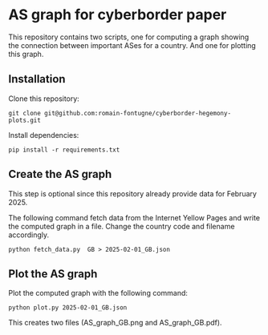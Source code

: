 # AS graph for cyberborder paper

This repository contains two scripts, one for computing a graph showing the
connection between important ASes for a country. And one for plotting this
graph.


## Installation
Clone this repository:
```
git clone git@github.com:romain-fontugne/cyberborder-hegemony-plots.git
```

Install dependencies:
```
pip install -r requirements.txt
```

## Create the AS graph
This step is optional since this repository already provide data for February
2025.

The following command fetch data from the Internet Yellow Pages and write the
computed graph in a file. Change the country code and filename accordingly.
```
python fetch_data.py  GB > 2025-02-01_GB.json
```


## Plot the AS graph
Plot the computed graph with the following command:
```
python plot.py 2025-02-01_GB.json 
```

This creates two files (AS_graph_GB.png and AS_graph_GB.pdf).

